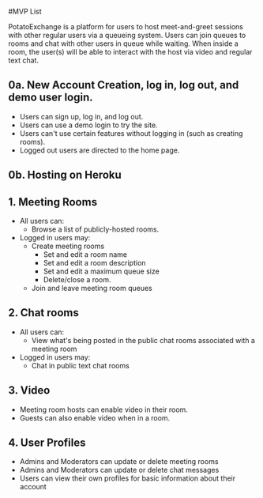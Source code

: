 #MVP List

PotatoExchange is a platform for users to host meet-and-greet sessions with other regular users via a queueing system. Users can join queues to rooms and chat with other users in queue while waiting. When inside a room, the user(s) will be able to interact with the host via video and regular text chat.

## 0a. New Account Creation, log in, log out, and demo user login.

* Users can sign up, log in, and log out.
* Users can use a demo login to try the site.
* Users can't use certain features without logging in (such as creating rooms).
* Logged out users are directed to the home page.

## 0b. Hosting on Heroku

## 1. Meeting Rooms
* All users can:
  * Browse a list of publicly-hosted rooms.
* Logged in users may:
  * Create meeting rooms
    * Set and edit a room name
    * Set and edit a room description
    * Set and edit a maximum queue size
    * Delete/close a room.
  * Join and leave meeting room queues

## 2. Chat rooms
* All users can:
  * View what's being posted in the public chat rooms associated with a meeting room
* Logged in users may:
  * Chat in public text chat rooms

## 3. Video
* Meeting room hosts can enable video in their room.
* Guests can also enable video when in a room.

## 4. User Profiles
* Admins and Moderators can update or delete meeting rooms
* Admins and Moderators can update or delete chat messages
* Users can view their own profiles for basic information about their account
